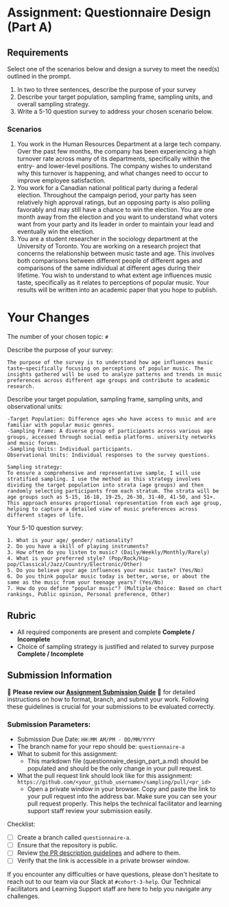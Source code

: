# Assignment: Questionnaire Design (Part A)

## Requirements
Select one of the scenarios below and design a survey to meet the need(s) outlined in the prompt.

1.	In two to three sentences, describe the purpose of your survey
2.	Describe your target population, sampling frame, sampling units, and overall sampling strategy.
3.	Write a 5-10 question survey to address your chosen scenario below.


### Scenarios
1.	You work in the Human Resources Department at a large tech company. Over the past few months, the company has been experiencing a high turnover rate across many of its departments, specifically within the entry- and lower-level positions. The company wishes to understand why this turnover is happening, and what changes need to occur to improve employee satisfaction.
2.	You work for a Canadian national political party during a federal election. Throughout the campaign period, your party has seen relatively high approval ratings, but an opposing party is also polling favorably and may still have a chance to win the election. You are one month away from the election and you want to understand what voters want from your party and its leader in order to maintain your lead and eventually win the election.
3.	You are a student researcher in the sociology department at the University of Toronto. You are working on a research project that concerns the relationship between music taste and age. This involves both comparisons between different people of different ages and comparisons of the same individual at different ages during their lifetime. You wish to understand to what extent age influences music taste, specifically as it relates to perceptions of popular music. Your results will be written into an academic paper that you hope to publish.


# Your Changes

The number of your chosen topic: `#`

Describe the purpose of your survey:
``` 
The purpose of the survey is to understand how age influences music taste—specifically focusing on perceptions of popular music. The insights gathered will be used to analyze patterns and trends in music preferences across different age groups and contribute to academic research.
```

Describe your target population, sampling frame, sampling units, and observational units:
```
-Target Population: Difference ages who have access to music and are familiar with popular music genres.
-Sampling Frame: A diverse group of participants across various age groups, accessed through social media platforms. university networks and music forums.
-Sampling Units: Individual participants.
Observational Units: Individual responses to the survey questions.

Sampling strategy: 
To ensure a comprehensive and representative sample, I will use stratified sampling. I use the method as this strategy involves dividing the target population into strata (age groups) and then randomly selecting participants from each stratum. The strata will be age groups such as 5-15, 16-18, 19-25, 26-30, 31-40, 41-50, and 51+. This approach ensures proportional representation from each age group, helping to capture a detailed view of music preferences across different stages of life.
```

Your 5-10 question survey:
```
1. What is your age/ gender/ nationality?
2. Do you have a skill of playing instruments?
3. How often do you listen to music? (Daily/Weekly/Monthly/Rarely)
4. What is your preferred style? (Pop/Rock/Hip-pop/Classical/Jazz/Country/Electronic/Other)
5. Do you believe your age influences your music taste? (Yes/No)
6. Do you think popular music today is better, worse, or about the same as the music from your teenage years? (Yes/No)
7. How do you define "popular music"? (Multiple choice: Based on chart rankings, Public opinion, Personal preference, Other)

```

## Rubric

-	All required components are present and complete **Complete / Incomplete**
-	Choice of sampling strategy is justified and related to survey purpose **Complete / Incomplete**

## Submission Information

🚨 **Please review our [Assignment Submission Guide](https://github.com/UofT-DSI/onboarding/blob/main/onboarding_documents/submissions.md)** 🚨 for detailed instructions on how to format, branch, and submit your work. Following these guidelines is crucial for your submissions to be evaluated correctly.

### Submission Parameters:
* Submission Due Date: `HH:MM AM/PM - DD/MM/YYYY`
* The branch name for your repo should be: `questionnaire-a`
* What to submit for this assignment:
    * This markdown file (questionnaire_design_part_a.md) should be populated and should be the only change in your pull request.
* What the pull request link should look like for this assignment: `https://github.com/<your_github_username>/sampling/pull/<pr_id>`
    * Open a private window in your browser. Copy and paste the link to your pull request into the address bar. Make sure you can see your pull request properly. This helps the technical facilitator and learning support staff review your submission easily.

Checklist:
- [ ] Create a branch called `questionnaire-a`.
- [ ] Ensure that the repository is public.
- [ ] Review [the PR description guidelines](https://github.com/UofT-DSI/onboarding/blob/main/onboarding_documents/submissions.md#guidelines-for-pull-request-descriptions) and adhere to them.
- [ ] Verify that the link is accessible in a private browser window.

If you encounter any difficulties or have questions, please don't hesitate to reach out to our team via our Slack at `#cohort-3-help`. Our Technical Facilitators and Learning Support staff are here to help you navigate any challenges.
